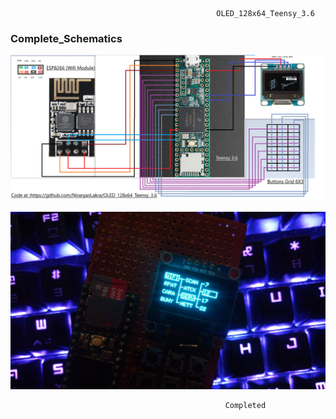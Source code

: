                                                   OLED_128x64_Teensy_3.6
### Complete_Schematics

![alt text](https://github.com/NiranjanLakra/OLED_128x64_Teensy_3.6/blob/master/DIAGRAM.png)


![alt text](https://github.com/NiranjanLakra/OLED_128x64_Teensy_3.6/blob/master/IMG_20200422_065031.jpg)


                                                    Completed
                                                    
